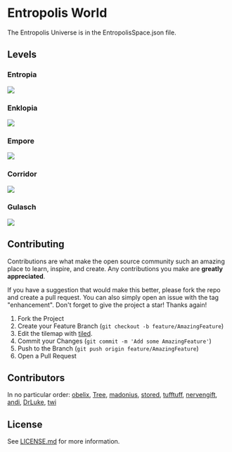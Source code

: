 # Entropolis World

The Entropolis Universe is in the EntropolisSpace.json file.

## Levels

### Entropia

![](media/entropia.png)

### Enklopia

![](media/enklopia.png)

### Empore

![](media/empore.png)

### Corridor

![](media/gang.png)

### Gulasch

![](media/gulasch.png)

## Contributing

Contributions are what make the open source community such an amazing place to learn, inspire, and create. Any contributions you make are **greatly appreciated**.

If you have a suggestion that would make this better, please fork the repo and create a pull request. You can also simply open an issue with the tag "enhancement".
Don't forget to give the project a star! Thanks again!

1. Fork the Project
2. Create your Feature Branch (`git checkout -b feature/AmazingFeature`)
3. Edit the tilemap with [tiled](https://www.mapeditor.org/).
4. Commit your Changes (`git commit -m 'Add some AmazingFeature'`)
5. Push to the Branch (`git push origin feature/AmazingFeature`)
6. Open a Pull Request

## Contributors

In no particular order: [obelix](https://github.com/loelkes), [Tree](https://github.com/Tr33Bug), [madonius](https://github.com/madonius), [stored](https://github.com/storedcc), [tufftuff](https://github.com/ratzupaltuff), [nervengift](https://github.com/Nervengift), [andi](https://github.com/fread), [DrLuke](https://github.com/DrLuke), [twi](https://github.com/twiddau)

## License

See [LICENSE.md](LICENSE.md) for more information.